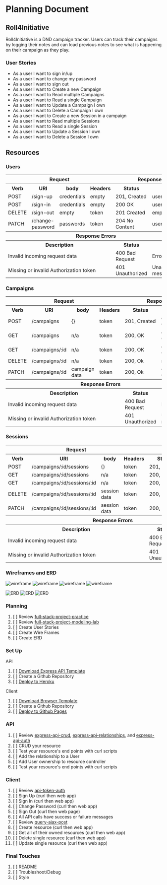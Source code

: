 # Planning Document
## Roll4Initiative

Roll4Initiative is a DND campaign tracker. Users can track their campaigns by logging their notes and can load previous notes to see what is happening on their campaign as they play.

### User Stories

- As a user I want to sign in/up
- As a user I want to change my password
- As a user I want to sign out
- As a user I want to Create a new Campaign
- As a user I want to Read multiple Campaigns
- As a user I want to Read a single Campaign
- As a user I want to Update a Campaign I own
- As a user I want to Delete a Campaign I own
- As a user I want to Create a new Session in a campaign
- As a user I want to Read multiple Sessions
- As a user I want to Read a single Session
- As a user I want to Update a Session I own
- As a user I want to Delete a Session I own

## Resources
### Users

<table>
<tr>
  <th colspan="4">Request</th>
  <th colspan="2">Response</th>
</tr>
<tr>
  <th>Verb</th>
  <th>URI</th>
  <th>body</th>
  <th>Headers</th>
  <th>Status</th>
  <th>body</th>
</tr>
<tr>
<td>POST</td>
<td>/sign-up</td>
<td>credentials</td>
<td>empty</td>
<td>201, Created</td>
<td>user</td>
</tr>
<tr>
<td>POST</td>
<td>/sign-in</td>
<td>credentials</td>
<td>empty</td>
<td>200 OK</td>
<td>user w/token</td>
</tr>
<tr>
<td>DELETE</td>
<td>/sign-out</td>
<td>empty</td>
<td>token</td>
<td>201 Created</td>
<td>empty</td>
</tr>
<tr>
<td>PATCH</td>
<td>/change-password</td>
<td>passwords</td>
<td>token</td>
<td>204 No Content</td>
<td>user w/token</td>
</tr>
<tr>
  <th colspan="6">Response Errors</th>
</tr>
<tr>
  <th colspan="4">Description</th>
  <th colspan="1">Status</th>
  <th colspan="1">Body</th>
</tr>
<tr>
  <td colspan="4">Invalid incoming request data</td>
  <td>400 Bad Request</td>
  <td>Error object</td>
</tr>
<tr>
  <td colspan="4">Missing or invalid Authorization token</td>
  <td>401 Unauthorized</td>
  <td>Unauthorized message</td>
</tr>
</table>


### Campaigns
<table>
<tr>
  <th colspan="4">Request</th>
  <th colspan="2">Response</th>
</tr>
<tr>
  <th>Verb</th>
  <th>URI</th>
  <th>body</th>
  <th>Headers</th>
  <th>Status</th>
  <th>body</th>
</tr>
<tr>
<td>POST</td>
<td> /campaigns</td>
<td>{}</td>
<td>token</td>
<td>201, Created</td>
<td>campaign Obj</td>
</tr>
<tr>
<td>GET</td>
<td>/campaigns</td>
<td>n/a</td>
<td>token</td>
<td>200, OK</td>
<td>campaigns Obj</td>
</tr>
<td>GET</td>
<td>/campaigns/:id</td>
<td>n/a</td>
<td>token</td>
<td>200, OK</td>
<td>campaign Obj</td>
</tr>
<tr>
<td>DELETE</td>
<td>/campaigns/:id</td>
<td> n/a </td>
<td>token</td>
<td>200, Ok</td>
<td>n/a</td>
</tr>
</tr>
<tr>
<td>PATCH</td>
<td>/campaigns/:id</td>
<td>campaign data</td>
<td>token</td>
<td>200, Ok</td>
<td>campaign Obj</td>
</tr>
<tr>
  <th colspan="6">Response Errors</th>
</tr>
<tr>
  <th colspan="4">Description</th>
  <th colspan="1">Status</th>
  <th colspan="1">Body</th>
</tr>
<tr>
  <td colspan="4">Invalid incoming request data</td>
  <td>400 Bad Request</td>
  <td>Error object</td>
</tr>
<tr>
  <td colspan="4">Missing or invalid Authorization token</td>
  <td>401 Unauthorized</td>
  <td>Unauthorized message</td>
</tr>
</table>

### Sessions
<table>
<tr>
  <th colspan="4">Request</th>
  <th colspan="2">Response</th>
</tr>
<tr>
  <th>Verb</th>
  <th>URI</th>
  <th>body</th>
  <th>Headers</th>
  <th>Status</th>
  <th>body</th>
</tr>
<tr>
<td>POST</td>
<td> /campaigns/:id/sessions</td>
<td>{}</td>
<td>token</td>
<td>201, Created</td>
<td>session Obj</td>
</tr>
<tr>
<td>GET</td>
<td>/campaigns/:id/sessions</td>
<td>n/a</td>
<td>token</td>
<td>200, OK</td>
<td>sessions Obj</td>
</tr>
<td>GET</td>
<td>/campaigns/:id/sessions/:id</td>
<td>n/a</td>
<td>token</td>
<td>200, OK</td>
<td>session Obj</td>
</tr>
<tr>
<td>DELETE</td>
<td>/campaigns/:id/sessions/:id</td>
<td>session data</td>
<td>token</td>
<td>200, Ok</td>
<td>session Obj</td>
</tr>
</tr>
<tr>
<td>PATCH</td>
<td>/campaigns/:id/sessions/:id</td>
<td>session data</td>
<td>token</td>
<td>200, Ok</td>
<td>session Obj</td>
</tr>
<tr>
  <th colspan="6">Response Errors</th>
</tr>
<tr>
  <th colspan="4">Description</th>
  <th colspan="1">Status</th>
  <th colspan="1">Body</th>
</tr>
<tr>
  <td colspan="4">Invalid incoming request data</td>
  <td>400 Bad Request</td>
  <td>Error object</td>
</tr>
<tr>
  <td colspan="4">Missing or invalid Authorization token</td>
  <td>401 Unauthorized</td>
  <td>Unauthorized message</td>
</tr>
</table>



### Wireframes and ERD
![wireframe](../roll4-client/public/images/wf_home.png)
![wireframe](../roll4-client/public/images/wf_signin.png)
![wireframe](../roll4-client/public/images/wf_campaign.png)
![wireframe](../roll4-client/public/images/wf_session.png)

![ERD](../roll4-client/public/images/erd.png)
![ERD](../roll4-client/public/images/erd_routes.png)
![ERD](../roll4-client/public/images/erd_documents.png)



### Planning
1.  [ ] Review [full-stack-project-practice](https://git.generalassemb.ly/ga-wdi-boston/full-stack-project-practice)
1.  [ ] Review [full-stack-project-modeling-lab](https://git.generalassemb.ly/ga-wdi-boston/full-stack-project-modeling-lab)
1.  [ ] Create User Stories
1.  [ ] Create Wire Frames
1.  [ ] Create ERD

### Set Up

API

1.  [ ] [Download Express API Template](https://git.generalassemb.ly/ga-wdi-boston/express-api-template)
1.  [ ] Create a Github Repository
1.  [ ] [Deploy to Heroku](https://git.generalassemb.ly/ga-wdi-boston/express-api-deployment-guide)

Client

1.  [ ] [Download Browser Template](https://git.generalassemb.ly/ga-wdi-boston/browser-template)
1.  [ ] Create a Github Repository
1.  [ ] [Deploy to Github Pages](https://git.generalassemb.ly/ga-wdi-boston/gh-pages-deployment-guide)

### API
1.  [ ] Review [express-api-crud](https://git.generalassemb.ly/ga-wdi-boston/express-api-crud), [express-api-relationships](https://git.generalassemb.ly/ga-wdi-boston/express-api-relationships), and [express-api-auth](https://git.generalassemb.ly/ga-wdi-boston/express-api-auth)
1.  [ ] CRUD your resource
1.  [ ] Test your resource's end points with curl scripts
1.  [ ] Add the relationship to a User
1.  [ ] Add User ownership to resource controller
1.  [ ] Test your resource's end points with curl scripts

### Client
1.  [ ] Review [api-token-auth](https://git.generalassemb.ly/ga-wdi-boston/api-token-auth)
1.  [ ] Sign Up (curl then web app)
1.  [ ] Sign In (curl then web app)
1.  [ ] Change Password (curl then web app)
1.  [ ] Sign Out (curl then web page)
1.  [ ] All API calls have success or failure messages
1.  [ ] Review [query-ajax-post](https://github.com/ga-wdi-boston/jquery-ajax-post)
1.  [ ] Create resource (curl then web app)
1.  [ ] Get all of their owned resources (curl then web app)
1.  [ ] Delete single resource (curl then web app)
1.  [ ] Update single resource (curl then web app)

### Final Touches
1.  [ ] README
2.  [ ] Troubleshoot/Debug
3.  [ ] Style
